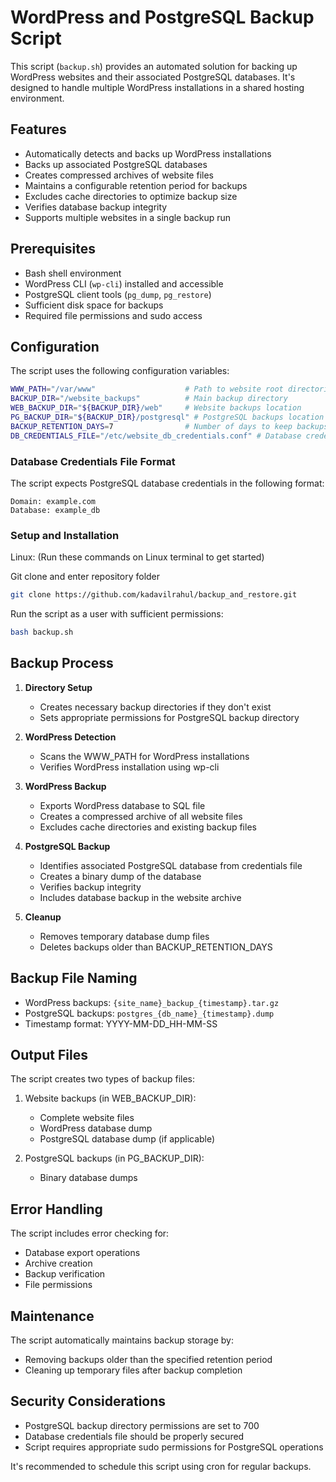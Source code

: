 # WordPress and PostgreSQL Backup Script

This script (`backup.sh`) provides an automated solution for backing up WordPress websites and their associated PostgreSQL databases. It's designed to handle multiple WordPress installations in a shared hosting environment.

## Features

- Automatically detects and backs up WordPress installations
- Backs up associated PostgreSQL databases
- Creates compressed archives of website files
- Maintains a configurable retention period for backups
- Excludes cache directories to optimize backup size
- Verifies database backup integrity
- Supports multiple websites in a single backup run

## Prerequisites

- Bash shell environment
- WordPress CLI (`wp-cli`) installed and accessible
- PostgreSQL client tools (`pg_dump`, `pg_restore`)
- Sufficient disk space for backups
- Required file permissions and sudo access

## Configuration

The script uses the following configuration variables:

```bash
WWW_PATH="/var/www"                    # Path to website root directories
BACKUP_DIR="/website_backups"          # Main backup directory
WEB_BACKUP_DIR="${BACKUP_DIR}/web"     # Website backups location
PG_BACKUP_DIR="${BACKUP_DIR}/postgresql" # PostgreSQL backups location
BACKUP_RETENTION_DAYS=7                # Number of days to keep backups
DB_CREDENTIALS_FILE="/etc/website_db_credentials.conf" # Database credentials file
```

### Database Credentials File Format

The script expects PostgreSQL database credentials in the following format:
```
Domain: example.com
Database: example_db
```

### Setup and Installation
Linux:
(Run these commands on Linux terminal to get started)

Git clone and enter repository folder

```bash
git clone https://github.com/kadavilrahul/backup_and_restore.git
```
Run the script as a user with sufficient permissions:

```bash
bash backup.sh
```

## Backup Process

1. **Directory Setup**
   - Creates necessary backup directories if they don't exist
   - Sets appropriate permissions for PostgreSQL backup directory

2. **WordPress Detection**
   - Scans the WWW_PATH for WordPress installations
   - Verifies WordPress installation using wp-cli

3. **WordPress Backup**
   - Exports WordPress database to SQL file
   - Creates a compressed archive of all website files
   - Excludes cache directories and existing backup files

4. **PostgreSQL Backup**
   - Identifies associated PostgreSQL database from credentials file
   - Creates a binary dump of the database
   - Verifies backup integrity
   - Includes database backup in the website archive

5. **Cleanup**
   - Removes temporary database dump files
   - Deletes backups older than BACKUP_RETENTION_DAYS

## Backup File Naming

- WordPress backups: `{site_name}_backup_{timestamp}.tar.gz`
- PostgreSQL backups: `postgres_{db_name}_{timestamp}.dump`
- Timestamp format: YYYY-MM-DD_HH-MM-SS

## Output Files

The script creates two types of backup files:

1. Website backups (in WEB_BACKUP_DIR):
   - Complete website files
   - WordPress database dump
   - PostgreSQL database dump (if applicable)

2. PostgreSQL backups (in PG_BACKUP_DIR):
   - Binary database dumps

## Error Handling

The script includes error checking for:
- Database export operations
- Archive creation
- Backup verification
- File permissions

## Maintenance

The script automatically maintains backup storage by:
- Removing backups older than the specified retention period
- Cleaning up temporary files after backup completion

## Security Considerations

- PostgreSQL backup directory permissions are set to 700
- Database credentials file should be properly secured
- Script requires appropriate sudo permissions for PostgreSQL operations


It's recommended to schedule this script using cron for regular backups.
